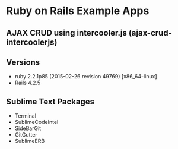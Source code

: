 # Ruby on Rails Example Apps

## AJAX CRUD using intercooler.js (ajax-crud-intercoolerjs)

## Versions
- ruby 2.2.1p85 (2015-02-26 revision 49769) [x86_64-linux]
- Rails 4.2.5

## Sublime Text Packages
- Terminal
- Sublime​Code​Intel
- Side​Bar​Git
- Git​Gutter
- Sublime​ERB